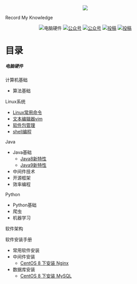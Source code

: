 <div align="center">
	<img src="https://my-blog-to-use.oss-cn-beijing.aliyuncs.com/2019-3/logo - 副本.png" width=""/>
</div>

Record My Knowledge
<div align="center">
  <img src="https://img.shields.io/badge/%E7%A1%AC%E4%BB%B6-hardware-orange" alt="电脑硬件">
  <a href="#公众号"><img src="https://img.shields.io/badge/%E5%85%AC%E4%BC%97%E5%8F%B7-JavaGuide-lightgrey.svg" alt="公众号"></a>
  <a href="#公众号"><img src="https://img.shields.io/badge/PDF-Java面试突击-important.svg" alt="公众号"></a>
  <a href="#投稿"><img src="https://img.shields.io/badge/support-投稿-critical.svg" alt="投稿"></a>
  <a href="https://xiaozhuanlan.com/javainterview?rel=javaguide"><img src="https://img.shields.io/badge/Java-面试指南-important" alt="投稿"></a>
</div>

# 目录
##### 电脑硬件

计算机基础
- 算法基础

Linux系统
- [Linux常用命令]()
- [文本编辑器vim]()
- [软件包管理]()
- [shell编程](Linux系统/shell编程.md)

Java
- Java基础
  - [Java8新特性]()
  - [Java9新特性]()
- 中间件技术
- 开源框架
- 效率编程

Python
- Python基础
- 爬虫
- 机器学习

软件架构

软件安装手册
- 常用软件安装
- 中间件安装
  - [CentOS 8 下安装 Nginx](软件安装手册/中间件安装/CentOS8下安装Nginx.md)
- 数据库安装
  - [CentOS 8 下安装 MySQL](软件安装手册/数据库安装/CentOS8下MySQL安装手册.md)